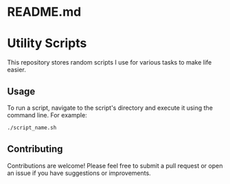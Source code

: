 # README.md
# Utility Scripts
This repository stores random scripts I use for various tasks to make life easier.
## Usage
To run a script, navigate to the script's directory and execute it using the command line. For example:
```bash
./script_name.sh
```
## Contributing
Contributions are welcome! Please feel free to submit a pull request or open an issue if you have suggestions or improvements.
